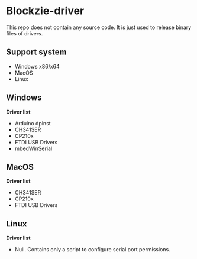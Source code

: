 # Blockzie-driver

This repo does not contain any source code. It is just used to release binary files of drivers.

## Support system

- Windows x86/x64
- MacOS
- Linux

## Windows

**Driver list**

- Arduino dpinst
- CH341SER
- CP210x
- FTDI USB Drivers
- mbedWinSerial

## MacOS

**Driver list**

- CH341SER
- CP210x
- FTDI USB Drivers

## Linux

**Driver list**

- Null. Contains only a script to configure serial port permissions.
